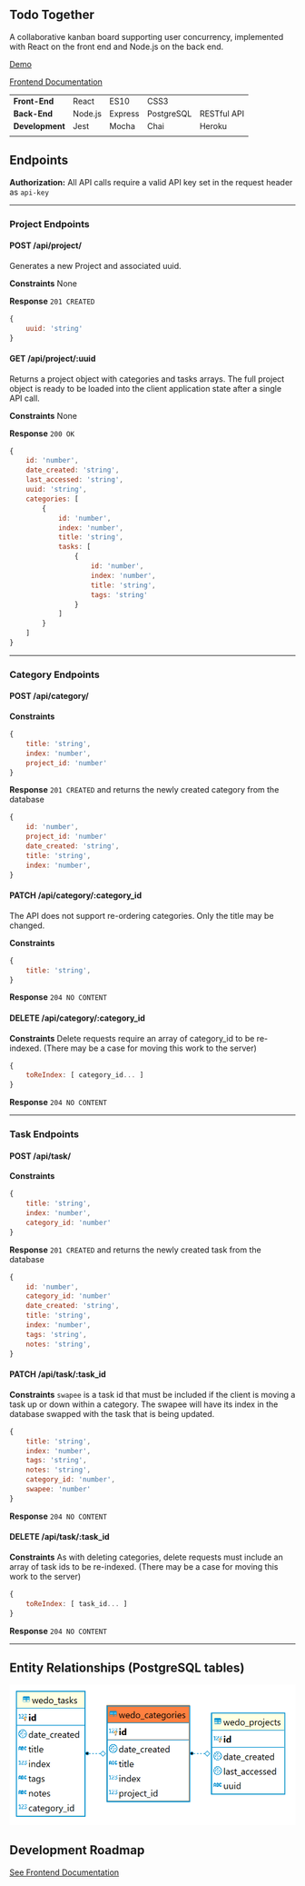 ## Todo Together

A collaborative kanban board supporting user concurrency, implemented with React on the front end and Node.js on the back end.

[Demo](https://we-do.now.sh/)

[Frontend Documentation](https://github.com/pmnord/todo-management-react-capstone-client)

| | | | | |
|-|-|-|-|-|
|**Front-End**|React|ES10|CSS3||
|**Back-End**|Node.js|Express|PostgreSQL|RESTful API|
|**Development**|Jest|Mocha|Chai|Heroku|Zeit|
| | | | | |

## Endpoints

**Authorization:** All API calls require a valid API key set in the request header as `api-key`

---
### Project Endpoints

#### POST /api/project/

Generates a new Project and associated uuid.

**Constraints**
None

**Response**
`201 CREATED`
```js
{
    uuid: 'string'
}
```

#### GET /api/project/:uuid

Returns a project object with categories and tasks arrays. The full project object is ready to be loaded into the client application state after a single API call.

**Constraints**
None

**Response**
`200 OK`

```js
{
    id: 'number',
    date_created: 'string',
    last_accessed: 'string',
    uuid: 'string',
    categories: [
        {
            id: 'number',
            index: 'number',
            title: 'string',
            tasks: [
                {
                    id: 'number',
                    index: 'number',
                    title: 'string',
                    tags: 'string'
                }
            ]
        }
    ]
}
```

---
### Category Endpoints

#### POST /api/category/

**Constraints**
```js
{
    title: 'string',
    index: 'number',
    project_id: 'number'
}
```

**Response**
`201 CREATED` and returns the newly created category from the database

```js
{
    id: 'number',
    project_id: 'number'
    date_created: 'string',
    title: 'string',
    index: 'number',
}
```

#### PATCH /api/category/:category_id
The API does not support re-ordering categories. Only the title may be changed.

**Constraints**
```js
{
    title: 'string',
}
```

**Response**
`204 NO CONTENT`


#### DELETE /api/category/:category_id


**Constraints**
Delete requests require an array of category_id to be re-indexed.
(There may be a case for moving this work to the server)

```js
{
    toReIndex: [ category_id... ]
}
```

**Response**
`204 NO CONTENT`

---
### Task Endpoints

#### POST /api/task/

**Constraints**
```js
{
    title: 'string',
    index: 'number',
    category_id: 'number'
}
```

**Response**
`201 CREATED` and returns the newly created task from the database
```js
{
    id: 'number',
    category_id: 'number'
    date_created: 'string',
    title: 'string',
    index: 'number',
    tags: 'string',
    notes: 'string',
}
```

#### PATCH /api/task/:task_id

**Constraints**
`swapee` is a task id that must be included if the client is moving a task up or down within a category. The swapee will have its index in the database swapped with the task that is being updated.

```js
{
    title: 'string',
    index: 'number',
    tags: 'string',
    notes: 'string',
    category_id: 'number',
    swapee: 'number'
}
```

**Response**
`204 NO CONTENT`

#### DELETE /api/task/:task_id

**Constraints**
As with deleting categories, delete requests must include an array of task ids to be re-indexed.
(There may be a case for moving this work to the server)

```js
{
    toReIndex: [ task_id... ]
}
```

**Response**
`204 NO CONTENT`

---
## Entity Relationships (PostgreSQL tables)

![Entity Relationship Diagram](./resources/wedo_erd.png)

## Development Roadmap

[See Frontend Documentation](https://github.com/pmnord/todo-management-react-capstone-client#user-content-developer-roadmap)
